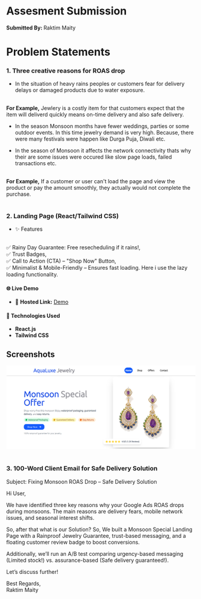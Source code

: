 # Assesment Submission

<strong> Submitted By: </strong> Raktim Maity

# Problem Statements
### 1. Three creative reasons for ROAS drop
 - In the situation of heavy rains peoples or customers fear for delivery delays or damaged products due to water exposure.
 <br>
 <strong>For Example,</strong> Jewlery is a costly item for that customers expect that the item will deliverd quickly means on-time delivery and also safe delivery.

 - In the season Monsoon months have fewer weddings, parties or some outdoor events. In this time jewelry demand is very high. Because, there were many festivals were happen like Durga Puja, Diwali etc.

 - In the season of Monsoon it affects the network connectivity thats why their are some issues were occured like slow page loads, failed transactions etc. 
<br>
<strong>For Example,</strong> If a customer or user can't load the page and view the product or pay the amount smoothly, they actually would not complete the purchase.

#

### 2. Landing Page (React/Tailwind CSS)
- ✨ Features
<br>
✅ Rainy Day Guarantee: Free resecheduling if it rains!,
<br>
✅ Trust Badges,
<br>
✅ Call to Action (CTA) – "Shop Now" Button,
<br>
✅ Minimalist & Mobile-Friendly – Ensures fast loading. Here i use the lazy loading functionality.

#### 🌐 Live Demo
- 🔗 **Hosted Link:** [Demo](https://aqualuxejewelry-raktimmaitys-projects.vercel.app/)

#### 🚀 Technologies Used
- **React.js**
- **Tailwind CSS**

## Screenshots

![App Screenshot](./src/assets/screenshot.png)
#

### 3. 100-Word Client Email for Safe Delivery Solution
Subject: Fixing Monsoon ROAS Drop – Safe Delivery Solution

Hi User,

We have identified three key reasons why your Google Ads ROAS drops during monsoons. The main reasons are delivery fears, mobile network issues, and seasonal interest shifts.

So, after that what is our Solution? So, We built a Monsoon Special Landing Page with a Rainproof Jewelry Guarantee, trust-based messaging, and a floating customer review badge to boost conversions.

Additionally, we’ll run an A/B test comparing urgency-based messaging (Limited stock!) vs. assurance-based (Safe delivery guaranteed!).

Let’s discuss further!

Best Regards,
<br>
Raktim Maity
#